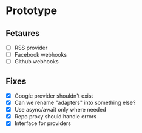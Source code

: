 # Prototype

## Fetaures
 
- [ ] RSS provider 
- [ ] Facebook webhooks
- [ ] Github webhooks

## Fixes

- [x] Google provider shouldn't exist
- [x] Can we rename "adapters" into something else?
- [x] Use async/await only where needed
- [x] Repo proxy should handle errors
- [x] Interface for providers